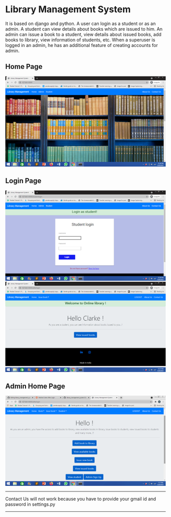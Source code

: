 # Library Management System

It is based on django and python. A user can login as a student or as an admin. A student can view details about books which are issued to him. An admin can issue a book to a student, view details about issued books, add books to library, view information of students, etc. When a superuser is logged in an admin, he has an additional feature of creating accounts for admin.
## Home Page
![alt text](https://github.com/rodeketan/library_management_system/blob/main/Images/Screenshot%20(322).png)
## Login Page
![alt_text](https://github.com/rodeketan/library_management_system/blob/main/Images/Screenshot%20(323).png)
![alt_text](https://github.com/rodeketan/library_management_system/blob/main/Images/Screenshot%20(324).png)
## Admin Home Page
![alt text](https://github.com/rodeketan/library_management_system/blob/main/Images/Screenshot%20(338).png)



***
Contact Us will not work because you have to provide your gmail id and password in settings.py
***
